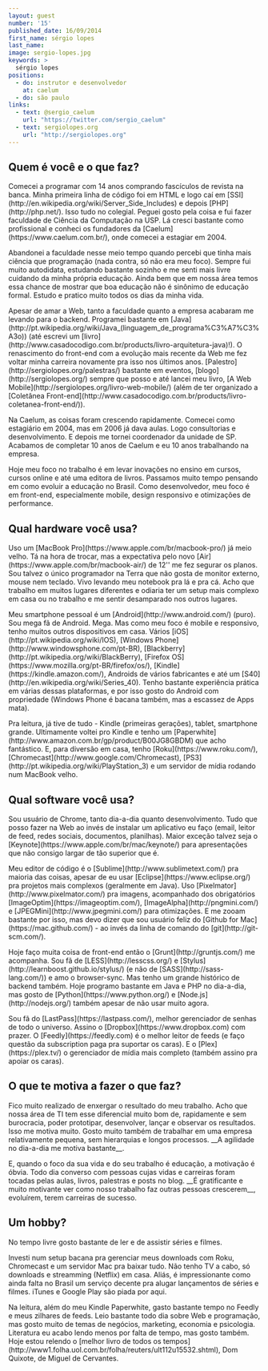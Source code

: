 ```yaml
---
layout: guest
number: '15'
published_date: 16/09/2014
first_name: sérgio lopes
last_name:
image: sergio-lopes.jpg
keywords: >
  sérgio lopes
positions:
  - do: instrutor e desenvolvedor
    at: caelum
  - do: são paulo
links:
  - text: @sergio_caelum
    url: "https://twitter.com/sergio_caelum"
  - text: sergiolopes.org
    url: "http://sergiolopes.org"
---
```


<section class="question">
  <div class="wrapper">
    <div class="question-title-area">
      <h2 class="question-title">Quem é você e o que faz?</h2>
    </div>
    <div class="question-content-area">
      <div class="question-content text">
        <p>
        Comecei a programar com 14 anos comprando fascículos de revista na
        banca. Minha primeira linha de código foi em HTML e logo caí em
        [SSI](http://en.wikipedia.org/wiki/Server_Side_Includes) e
        depois [PHP](http://php.net/). Isso tudo no colegial. Peguei gosto pela coisa e fui fazer
        faculdade de Ciência da Computação na USP. Lá cresci bastante como
        profissional e conheci os fundadores da
        [Caelum](https://www.caelum.com.br/), onde comecei a estagiar em 2004.
        </p>
        <p>
        Abandonei a faculdade nesse meio tempo quando percebi que tinha mais
        ciência que programação (nada contra, só não era meu foco). Sempre fui
        muito autodidata, estudando bastante sozinho e me senti mais livre
        cuidando da minha própria educação. Ainda bem que em nossa área temos
        essa chance de mostrar que boa educação não é sinônimo de educação
        formal. Estudo e pratico muito todos os dias da minha vida.
        </p>
        <p>
        Apesar de amar a Web, tanto a faculdade quanto a empresa acabaram me
        levando para o backend. Programei bastante em
        [Java](http://pt.wikipedia.org/wiki/Java_(linguagem_de_programa%C3%A7%C3%A3o))
        (até escrevi um
        [livro](http://www.casadocodigo.com.br/products/livro-arquitetura-java)!).
        O renascimento do front-end com a evolução mais recente da Web
        me fez voltar minha carreira novamente pra isso nos últimos anos.
        [Palestro](http://sergiolopes.org/palestras/) bastante em eventos,
        [blogo](http://sergiolopes.org/) sempre que posso e até lancei meu livro,
        [A Web Mobile](http://sergiolopes.org/livro-web-mobile/) (além de ter
        organizado a
        [Coletânea Front-end](http://www.casadocodigo.com.br/products/livro-coletanea-front-end/)).
        </p>
        <p>
        Na Caelum, as coisas foram crescendo rapidamente. Comecei como
        estagiário em 2004, mas em 2006 já dava aulas. Logo consultorias e
        desenvolvimento. E depois me tornei coordenador da unidade de SP.
        Acabamos de completar 10 anos de Caelum e eu 10 anos trabalhando na
        empresa.
        </p>
        <p>
        Hoje meu foco no trabalho é em levar inovações no ensino em cursos,
        cursos online e até uma editora de livros. Passamos muito tempo pensando
        em como evoluir a educação no Brasil. Como desenvolvedor, meu foco é em
        front-end, especialmente mobile, design responsivo e otimizações de
        performance.
        </p>
      </div>
    </div>
  </div>
</section>

<section class="question">
  <div class="wrapper">
    <div class="question-title-area">
      <h2 class="question-title">Qual hardware você usa?</h2>
    </div>
    <div class="question-content-area">
      <div class="question-content text">
        <p>
        Uso um [MacBook Pro](https://www.apple.com/br/macbook-pro/) já meio
        velho. Tá na hora de trocar, mas a expectativa pelo novo
        [Air](https://www.apple.com/br/macbook-air/) de 12'' me fez segurar os
        planos. Sou talvez o único programador na Terra que não gosta de monitor
        externo, mouse nem teclado. Vivo levando meu notebook pra lá e pra cá.
        Acho que trabalho em muitos lugares diferentes e odiaria ter um setup
        mais complexo em casa ou no trabalho e me sentir desamparado nos outros
        lugares.
        </p>
        <p>
        Meu smartphone pessoal é um [Android](http://www.android.com/) (puro).
        Sou mega fã de Android. Mega. Mas como meu foco é mobile e responsivo,
        tenho muitos outros dispositivos em casa. Vários
        [iOS](http://pt.wikipedia.org/wiki/IOS),
        [Windows Phone](http://www.windowsphone.com/pt-BR),
        [Blackberry](http://pt.wikipedia.org/wiki/BlackBerry),
        [Firefox OS](https://www.mozilla.org/pt-BR/firefox/os/),
        [Kindle](https://kindle.amazon.com/), Androids de vários fabricantes e
        até um [S40](http://en.wikipedia.org/wiki/Series_40). Tenho bastante
        experiência prática em várias dessas plataformas, e por isso gosto do
        Android com propriedade (Windows Phone é bacana também, mas a escassez
        de Apps mata).
        </p>
        <p>
        Pra leitura, já tive de tudo - Kindle (primeiras gerações), tablet,
        smartphone grande. Ultimamente voltei pro Kindle e tenho um
        [Paperwhite](http://www.amazon.com.br/gp/product/B00JG8GBDM) que acho
        fantástico. E, para diversão em casa, tenho
        [Roku](https://www.roku.com/),
        [Chromecast](http://www.google.com/Chromecast),
        [PS3](http://pt.wikipedia.org/wiki/PlayStation_3) e um servidor de mídia
        rodando num MacBook velho.
        </p>
      </div>
    </div>
  </div>
</section>

<section class="question">
  <div class="wrapper">
    <div class="question-title-area">
      <h2 class="question-title">Qual software você usa?</h2>
    </div>
    <div class="question-content-area">
      <div class="question-content text">
        <p>
        Sou usuário de Chrome, tanto dia-a-dia quanto desenvolvimento. Tudo que
        posso fazer na Web ao invés de instalar um aplicativo eu faço (email,
        leitor de feed, redes sociais, documentos, planilhas). Maior exceção
        talvez seja o [Keynote](https://www.apple.com/br/mac/keynote/) para
        apresentações que não consigo largar de tão superior que é.
        </p>
        <p>
        Meu editor de código é o [Sublime](http://www.sublimetext.com/) pra
        maioria das coisas, apesar de eu usar [Eclipse](https://www.eclipse.org/)
        pra projetos mais complexos (geralmente em Java). Uso
        [Pixelmator](http://www.pixelmator.com/) pra imagens, acompanhado dos
        obrigatórios [ImageOptim](https://imageoptim.com/),
        [ImageAlpha](http://pngmini.com/) e [JPEGMini](http://www.jpegmini.com/)
        para otimizações. E me zooam bastante por isso, mas devo dizer que sou
        usuário feliz do [Github for Mac](https://mac.github.com/) - ao invés da
        linha de comando do [git](http://git-scm.com/).
        </p>
        <p>
        Hoje faço muita coisa de front-end então o [Grunt](http://gruntjs.com/)
        me acompanha. Sou fã de [LESS](http://lesscss.org/) e
        [Stylus](http://learnboost.github.io/stylus/) (e não de
        [SASS](http://sass-lang.com/)) e amo o browser-sync. Mas tenho um grande
        histórico de backend também. Hoje programo bastante em Java e PHP no
        dia-a-dia, mas gosto de [Python](https://www.python.org/) e
        [Node.js](http://nodejs.org/) também apesar de não usar muito agora.
        </p>
        <p>
        Sou fã do [LastPass](https://lastpass.com/), melhor gerenciador de
        senhas de todo o universo. Assino o [Dropbox](https://www.dropbox.com)
        com prazer. O [Feedly](https://feedly.com) é o melhor leitor de feeds
        (e faço questão da subscription paga pra suportar os caras). E o
        [Plex](https://plex.tv/) o gerenciador de mídia mais completo (também
        assino pra apoiar os caras).
        </p>
      </div>
    </div>
  </div>
</section>

<section class="question">
  <div class="wrapper">
    <div class="question-title-area">
      <h2 class="question-title">O que te motiva a fazer o que faz?</h2>
    </div>
    <div class="question-content-area">
      <div class="question-content text">
        <p>
        Fico muito realizado de enxergar o resultado do meu trabalho. Acho que
        nossa área de TI tem esse diferencial muito bom de, rapidamente e sem
        burocracia, poder prototipar, desenvolver, lançar e observar os
        resultados. Isso me motiva muito. Gosto muito também de trabalhar em uma
        empresa relativamente pequena, sem hierarquias e longos processos.
        __A agilidade no dia-a-dia me motiva bastante__.
        </p>
        <p>
        E, quando o foco da sua vida e do seu trabalho é educação, a motivação é
        óbvia. Todo dia converso com pessoas cujas vidas e carreiras foram
        tocadas pelas aulas, livros, palestras e posts no blog. __É gratificante
        e muito motivante ver como nosso trabalho faz outras pessoas crescerem__,
        evoluírem, terem carreiras de sucesso.
        </p>
      </div>
    </div>
  </div>
</section>

<section class="question">
  <div class="wrapper">
    <div class="question-title-area">
      <h2 class="question-title">Um hobby?</h2>
    </div>
    <div class="question-content-area">
      <div class="question-content text">
        <p>
        No tempo livre gosto bastante de ler e de assistir séries e filmes.
        </p>
        <p>
        Investi num setup bacana pra gerenciar meus downloads com Roku,
        Chromecast e um servidor Mac pra baixar tudo. Não tenho TV a cabo, só
        downloads e streamming (Netflix) em casa. Aliás, é impressionante como
        ainda falta no Brasil um serviço decente pra alugar lançamentos de
        séries e filmes. iTunes e Google Play são piada por aqui.
        </p>
        <p>
        Na leitura, além do meu Kindle Paperwhite, gasto bastante tempo no
        Feedly e meus zilhares de feeds. Leio bastante todo dia sobre Web e
        programação, mas gosto muito de temas de negócios, marketing, economia e
        psicologia. Literatura eu acabo lendo menos por falta de tempo, mas
        gosto também. Hoje estou relendo o
        [melhor livro de todos os tempos](http://www1.folha.uol.com.br/folha/reuters/ult112u15532.shtml),
        Dom Quixote, de Miguel de Cervantes.
        </p>
      </div>
    </div>
  </div>
</section>

